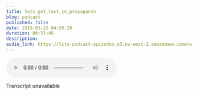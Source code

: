 ```yaml
---
title: lets_get_lost_in_propaganda
blog: podcast
published: false
date: 2019-03-25 04:00:29
duration: 00:37:45
description:
audio_link: https://lits-podcast-episodes.s3.eu-west-2.amazonaws.com/audio/lets_get_lost_in_propaganda.mp3
---
```

<div class='row'><audio controls src='https://lits-podcast-episodes.s3.eu-west-2.amazonaws.com/audio/lets_get_lost_in_propaganda.mp3' class='col-md-12'>
      Your browser does not support the <code>audio</code> element.
    </audio></div>

Transcript unavailable

[//]: # (the Internet is a treasure trove off evil, and I just feel like nobody's doing anything about it. Hello and welcome to the Lost in the source. I am your host Lalla. And if this is your first time listening to lasting source, this is a podcast where I talk about my journey from tech things that interest me in the tech world at the moment things that grievances as some of the episodes of pretty much awe. And you just kind of my journey on DH in the source Towards the end of the episode, I explained something technical. I try my best to explain in layman's terms if you're new here. Welcome. If you're returning listener Welcome. Today we are going to be talking. I say we you know, it's really just me. Today I am going to be talking about propaganda. I'm going to be continuing on the ethics topic that we started that I started last week on DH. Looking at how tech perpetuates propaganda and promotes it on in the source instead of me explaining something technical. Well, I might still explain something technical, depending on what the questions are. But instead of me explaining one technical thing, I will be asking some questions that people have boxed me on Twitter on If you do you have any questions, technical or otherwise feel free to tweet at lost in the source or my personal handle. Lalla Lalla, Andi. All that's where handles and stuff will be below. But yes. Oh, let's get to today's topic. Propaganda. Um, I guess recent. Yes, there's been I don't even want to call it a rice. More like a resurgence ofthe hate hate speech. Hey, actions Just hate Onda. Think Tech has had a really, really big role in that. Whether we like it or not, because media in general is a is a major tool in further in a message, whether that's a positive message or a negative message, our newspapers are complicit. Literature, TV. All of that stuff is complicit in furthering a particular message on before, you know, the age of the Internet that was still happening through newspapers and, you know, word of mouth and whatever else messages were being spread. So this is not a problem that I think is unique to tech, but I think it's a problem that tech has, um, played a role in spreading on a scale that we've probably never seen before. Like on a huge mass scale S I'm going to go into that a little bit. First, I do want to, like, say that there is some good and some bad. You know, there was some good in the attic. There are companies who are, you know, seeing the issue, saying we're not gonna stand for that. For example. Slack recently said that they are not going to allow hate groups to use their tools to organise. And I think that's where powerful this lack has their own issues. But I think that message is very powerful on other companies. Is what I have said similar things in terms of hate groups organising or using their tools and platforms to further a hateful message. I think that is a positive thing, and it's a good thing by also we don't have enough companies doing that. You know, before I continue, I just want to say that my laptop fan is going nuts and it probably has something to do fact that haven't switched off my laptop in probably like, a month or so. So if you can hear that kind of leg hissing in the background. It's my laptop friend. I apologise. So yeah, So terrorist groups in general. I'm talking about all sorts of terrorist groups. Al Qaeda Isis. I saw all of them Boko Haram have used the Internet to further their message. They used the Internet to recruit in the same way. You know, positive organisations and good organisations have used the Internet to approve and to spread a hopeful and positive message. Terrorist groups have done the same and I think a really famous case, at least here in case that ocean Milo Begum and her two friends, who when they were 15 they were recruited by Isis become Isis brides. And also they are not the only people who've been created online or there any Isis brides whose dish has been in the news a lot recently. And so they were recruited online when 15 to become Isis Prize and they went to Syria on DH, married into might into the group on DH. Two of them were killed while they were there and she was in what was left and recent a whole controversial thing about whether she mama should come back to the UK should be allowed to come back to the UK on it's been a whole thing, right? But terrorist groups have used the tool, have used the Internet on social media, in particular to further a message onto a crew and to teach on young people and also older people. Right? And I think the government, at least the law has done, has tried to do a job off, like circumventing that off diminish in that so that, you know, got people that they're watching, tracking and following. And, you know, there are rules around, um, sharing explicit terrorist media. Now what we consider terrorists in and of itself is racist, because we know that only applies to people who look a certain way on. That's really it. It doesn't apply to white men, doesn't plan to. White women, doesn't practise why people. But if those people are not white, then with term terrorist applies to them, and it seems to be easier to deal and to tackle terrorism that is not white, if that makes sense. And so the law has done or has tried to do their role in circumventing that stuff on because the law has tried to do something about that. Um, social media networks, like sort of like Facebook et cetera, have also tried to, you know, back the law up in that way. So unless you really go looking for Isis related content on that recruitment videos, it's unlikely it's just gonna pop up in your newsfeed. It's unlikely you're gonna be on ready and you're just gonna say, Head, you're just going to see a post that says, Hey, why don't you, you know, come and be a part of Isis? That's really unlikely. However, it's not unlikely that you will see a message that says, Hey, fuck black people unless you're with blacks or, you know, the frog mean thing. I don't know what that's all about. It's not unlikely that you see swastikas just pop up when your news feed and your timeline. These things are not unlikely, but they are also terrorism is a very specific things. I'm not going to call them terrorism, but they are also hate speech to a particular group of people that has led to death on has leads to killing, most recently the the Killing and Christ Church, New Zealand Witch it was a slaughter on DH. Just a very sad case, unfortunately, is no case is not issue that is in isolation, right? So over the last hours, say, 10 years, there have been cases where the perpetrator is not brown or black or off colour and even really like that. But it is not, basically is a white person on DH. They have been able to go into places of worship, churches, mosques, et cetera, and kill people on the that. The the thing is or I don't say a thing. But the kind of like headline is that they are learning wolves, and I want to pose a question right a lot off their radicalisation happens on my and I think that we underestimate the power ofthe community. We we are. It seems like we're still unclear about what community means. A lot of people who have maybe not had friends in real life or who have been socially outcast in your life. Whether that's, you know, socially outcast because of their gender or sexuality, socially outcast because of the type of work they do, whether that sex work or whatever else kind, ofwork, socially outcast because of you know, disability or whatever have been able to come online and find communities find places where they are accepted where they are loved, but they are cared for. And I think online communities are just as powerful as offline communities, communities where you can you find people who showed us. And humour is you have the same interests as you who enjoy and love the same things and hate the same things as you do. That's really, really powerful. And when we categorise thes murderers as loan walls were saying that they throw off this all by themselves, They had no accomplices. They had no community around them. They were socially out cost to the point where they had nothing. And that's not true. They aren't known walls because they do have a community. They have a community where they go on. We see this a lot on Twitter. We see this on Facebook. We see this on Reddit pretty much any popular platform. And they even have their own social media networks like fortune where they organised and they do stuff right and they talk about the things that they care about. Excuse me, right. And so it is misleading and disingenuous to deposit these people as alone walks when they do have a community. And we have to really take into account the role that these platforms play in radicalising quote unquote learn walls and radicalising people who may not be murderers but are hateful radicalising people who you know will throw a neck in your face because you wanna hit job or radicalising people who feel like it's okay, Tio, you know, you slurs on racist terminology and all those people are not going to kill those people who are gonna be in our schools. And when I say I'm not going to kill, I mean, probably because they don't have the They don't have the tools to kill, maybe, or they feel like killing is too far right. But they don't feel like all the other hateful things too far. So these people are going to be in our schools as we've seen. These are people who are gonna be in our law enforcement, as we've seen on lawyer law enforcement can kill on, does kill. And these are gonna be people who the army not hospitals in our courthouses, everywhere on DH. When you think about the same way that you go on to Teo Binge Watch the layers. Shonda Rhimes epic someone else goes on Switzer Tio, you know, talk about how much they hate this particular group of people now. Recently, I mean, there have been notable, uh, what you call it. They have been notable cases. Gates. I'm particularly that have happened that have couldn't question how much is Twitter actually doing Facebook, Reddit, YouTube, whoever. How much are they actually doing to stop this and so can a curb it game again is a good example where women fell and never felt when they were attacked and abused on the side. And there wasn't anything done by Twitter to mitigate that to help that I think those stuffed down in the off the moth. But while it was happening, it was just kind of a free fall. And I think that's a common thing, right that while it's happening, it's just a free for all. But there are no preventative measures on. There are the stuff that's done after the fact is usually not well for touts, right? So what happens use you get these blankie generalist adaptations to the terms and conditions which end up catching people who are doing something good, end up catching activists who are fighting for something good and, you know, censoring the wrong people instead of censoring the people who need to be sensitive on DH. It may be the case that out ofthe people who are sensitive, most people are the negative people. But the optics doesn't look like that, right? The optics isn't doesn't seem like that, right? And so I actually really think that it is important for social media companies in particular places where people can commune and just be two. They need to realise. I think that they are governing. They have the govern a large group of people that cross nations on DH who out offline, have their own laws and rules that they are governed by. And they are coming into this common space, um, together. And they need laws or rules that they will vet that they need to be governed, too on DH. Unfortunately, Jack doesn't have the capability to do that, Jack Oh, Mark or whoever else they do not have the capability to govern people they just don't. And especially when you consider that. I mean, Mark Zuckerberg in particular, is in it for the prophet, and Jack is also in it for the profit, right? So they're not in a position to govern people. So social media companies actually need departments that consist of like legal teams that consists off people who are well versed in how communities are kept safe, to really help them construct terms and conditions that do not sense of the wrong people and that also promote safety above anything else on When I say promote safety, I don't mean that people should feel that they can say what they want to say. But I mean that in the sense that if you speak in a way that is hurtful, you will have consequences to face which at the moment is not the case, right, and also having some nuance, right, like me saying, Oh my gosh, I could just die is different than me, saying I want to kill myself two completely different things, right? And when you read them in context, when you see them in context, you'll be able to see the new wants to be able to see the differences, and I think that's what's will be lacking. And I think yes, social media companies need departments that consist of these legal slash community teams that could do this stuff because they're not well equipped. And I think a lot of people think that if the teams of divers, then this stuff would be easily mitigated. And I think there's some truth to that. Like if you have people who are part of an oppressive group on the team, there are holes that they would have been able to see prior tio, you know, features and stuff being built. However, I don't think diversity is thie only or even best solution. In this case, I think diversity is important and should be happening. But I think an actual like targeted, dedicated group of people whose job it is to do this thing is the important thing, right, because when we actually think about it, social media is a tool that, as I said, people who've used to promote messages right and so it's even making the promotion of those messages even more dangerous, especially when you consider how activism because of, well, the hate that's going on in the world. Social media has made activism so much more accessible on DH. So much more tangible way can see it. Mohr on the largest scale, too. And it also means that activism is becoming more dangerous because activists now have multiple ways a mortal avenues to share their message. And what that means is that more people are seeing their messages, Uh, on more People who disagree with their messages are seeing their messages. And so we have people like Maria Franco was a Brazilian activists who was murdered, assassinated last year. I think it wass on DH. She was assassinated the day after she posted on Twitter about police violence in reddish General. I did not say that I'm sorry if I have any Brazilian listeners. But she was assassinated after she posted about police violence on Twitter. On it is said that the bullets that killed her were bought by the federal police. Now, when you consider the fact that her message, you know one day she said something about the police and the next day she's killed by police bullets, she said something on Twitter about the police, and then the next day she's killed by police bullets. We although the killing obviously did not happen on Twitter, but we really dissipate a role. She was able to promote a message on DH. Let it reach so many people. And she had been doing this. That wasn't you. Um, unfortunately, she died because of it. And I think that although Toto couldn't have prevented her death, she was also like getting death threats on Twitter. You know, like many activists do get death threats and stuff on Twitter. And I think it's I could have done something to prevent that. We see so many times activists and people who do good things, their lives are threatened. Another person is so very, very recently literally like within the last week, I would get her name. I think her last name is Margaret. I forget the surname started a petition on the governor UK side to get to revoke Article 50. Don't know, Article 50 years is basically, um and the UK we are. The world is so messed up right now, man, Article 50 is basically the UK saying we went out of the U um, two reasons going for a lot right now. I have no sympathy for her there. Honestly, what she is going for a lot anyway. A lot of people do not want Article 15 a lot people one Article 50 to be revoked. A lot of people don't want Brexit. And so this woman started this petition and it has reached over five million signatories only needed 100,000 to be debated in Parliament has reached over five million and she's on holiday somewhere. She tweeted the other day and she's like, I'm on holiday on getting death threats Or she did was start a petition on DH. That was her activism to start petition and she's been getting difference through social media through email through all of this stuff. And I just don't think that our social media companies are doing enough to stop that kind of behaviour. We have a lot ofthe bots whose job it is literally their only job as a body is to spread hate those butts shouldn't exist. And I think I understand that it might be difficult to curb that behaviour, but I think it would be a lot easier to cut that behaviour if there was more more regulation in place, right? S O. Yeah, I think I kind of feel like that was a little bit rambling back. I hope you can again, one saying, In terms of the role that social media in particular has played in spreading propaganda on DH, these communities are meaningful, right? Like these places are meaningful. These these are places where you go to feel included. And if you're feeling, if you could go on Twitter as somebody who is hateful, I feel included and feel like you have a community. That's a problem. Like if you can go on on Facebook and feel like, yeah, I have my community off hairs off, Nazis off whatever else that's a problem on. I think a lot of people, when you know you start to talk about kerb in this stuff, that's that's kind of feel like, Oh, but you know, freedom of speech and blah, blah, blah grin. You know, Candace Owen should be allowed to say whatever she wants to say, And Donald Trump should be allowed to say whatever he wants to say. And I think you're right, your kind of struggling a really fine line, because what they are saying is hateful and sure. People should be allowed to say what they want to say. But just because you're not to say what you want to say, it does not mean you don't face consequences for saying those things right. If I called you a bit, which I don't know why I said it like that, I was going to say if I called you a bitch *** and enough, or should I say ***? Because there might be no black people listening. But actually, I'm black, so it doesn't really matter if I called you a bitch. You'll be upset at that on. If you slapped me in response to equal in your bitch ***, that will be the consequence off me calling your pension ago. Because why am I calling you that? Right. So just because you can say whatever you want to say does not mean you should say what you want to say. Whatever you want to stand does not mean there are consequences. If someone says a racial slur, that's illegal crap. That's a crime like you can get prosecuted for that and doesn't impact your freedom of speech. You still have the freedom to say we're gonna say, but there are consequences, and I just don't think social Media has enough consequences for spreading hate. So, yeah, that's kind of that's kind of like the just off what I'm off. How I feel like tech has perpetrated propaganda obviously goes a lot deeper than this on a lot more, a lot deeper and wider, right? Because then you have to consider what is hate speech. Who is who is Thie? Who's the recipient off the page Hate speech, At which point does something that's just like a bad idea or like just rude, become hateful? I have my thoughts on that, obviously, but my thoughts on that may not be the consensus right on. Also, who should be in the rooms when thes things are being decided? When these, especially when you consider that, as I said, you have people from all sorts of different countries. Nations were different. Things are legal in different places. You should be in the range on these things are being decided. I think that we've bitten off more than we can chew, and it comes Teo Online communities. But I also don't think the damage is irreparable, I think, but it's not too late to do something about it. So yeah, that's that's it for the main topic this week. Let's get into the source. All right, so in the source this week, I will be answering some questions that I was artist on Twitter. If you don't follow me onto Tico Fuller at Lost in the Source, or you can follow my personal account, yes, I'll arts these questions for our out of them. The the 1st 1 is tech predictions in the next five years. On my tech predictions in the next five years, I don't really think I have many tech predictions at all in terms of predictions that it rainy look a like the industry as our whole usually like. I don't look at the tech industry. I kind of more like gadgets and stuff. But phones have become very stagnant. Recently, the most interesting phone or the friend that I liked the most, which I actually ended up buying, so was the S 10 e. I think if you if you are interested in gadgets and you want me to do like an episode just like my favourite gadgets, I will be glad. You know, I might just do that, but the S 10. He's a great friend. Before that, the friend that got me excited was a firm that came out two years ago. The one plus three t in Midnight Black the limited edition with that black one on. Before that, it was like No, sir, before that was the essay than the Midnight Black sweetie. And before that, it was the whys. What's this company called? I love them so much of the EM seven. Whoever was that made them seven and that was it. Like phones haven't meeting gadgets in general, has they haven't really bit. It's me recently on. Don't know too much about the tech conditions to kind of give predictions, but I guess something I think will happen is another social media platform will rise up. Um, basically bragging that is the new whatever on DH is better than the old wherever, because it it has excellent said features or has X Y and zed conditions. I think that's possible within the next five years because I think to turn Facebook car, they become a stagnant and boring as well. Um, I'm also kind of interested to see what happens in the waters. Off line technology just seen how how that advances, how people can stay connected without really being connected, like without being connected to the Internet. Like I'm interested to see to see that happening or what happens in that space, because I think something could on DH, who are my tech role models. Uh, this is gonna sound really corny, but my friends, I don't mean you have, like, there are people in the industry. I'm kind of like, Oh, my God. Um, this person, um I would probably say my friends, my friends are awesome. My friends who are like, into text off my friends who are learning more about tech A derrick of one who are, like, who basically come from a world. I mean, my friend of one, she's like, she's a bad gala, like in general anyway. But who basically come into, like, code in particular because they both come from tech backgrounds, but who've come specifically into software engineering with kind of like, OK, I wanna learn this thing on they really Black Bay have just gone for it. And I think that means that even I think that's when he inspiring to me. I mean, yes, I did the same thing. But like it's different when you're not in that space anymore. And you see someone else do it. And they just remind you that yo, yeah, learning is hard, but also necessary on can be fun. So, yeah, I think they're inspire. And then, like my friends Dan and Chima, who are engineers, birth JavaScript engine is actually on there. Just, really, really, really, really supportive, like, so supportive. I kind of came to be as supportive as they are. I can actually talk to them about anything. Do anything. Ackerman. I did buy them there. Listen, and I aim to be that level of support pretty much. Andi asked me stuff, too. It's like a two way street. You know, I'm not some leech home. And then my friends Angie, who is like, probably one of the most he's probably listen to this. I don't know if I should have said his latte for government, but a TJ. He's like one of the most talented engineers I've met in life. That includes people I've worked, and I've worked with some really talented people, pretty much everyone who was at the degrees on the tech team at eight Degrees Denny on Drew, Barry, Sindy and all the new people that I don't know, led by Becks, who's a woman. Hey, you don't see that much, But yeah, Genji is like an amazing engineer. He actually haven't up on the app store. If you are into sports, this is free plug because he's my friend. But if you're into sports, you like you have a team. When I'll organise your team, you wanna stay in touch ofyour team when I shared pictures you want organise tournaments and games, you wanna chat? He does have an app for that and it's called Teammate is available on Iris on 100. He developed the android one dot the android one by him, all on his lonesome on DH. It's an amazing app, like I have it on my phone and I don't do anything sports related at all back at over like Jim. But yes, I'm reading me good app. You can search for local events in your area. You could organise games A said tournaments is why you can chat. You can share media pictures, videos, whatever or within the APP is like a border one system so going down a road that, if that's like your bag also randomly. I think there's like a team on there that, like organises gigs like music that rehearsals and stuff said. They're like a band. I was, I guess it's being used for other purposes, too. Bands as well can use it. Um, so, yeah, those are my role models, my friends on my role models. Would I create a startup? I would create a startup, and I have ideas to create a startup. I do not have any desire to manage anybody. So I doubt my like, I want my start up to be Stop that does one thing like, I don't necessarily want to start up. I want to create a product and I want my products to do one thing. And I wanted to do that one thing really, really, really, really well. And it just does that one thing and it doesn't well, and so people feel like, Yeah, I don't mind paying for this. Um, and I want the only employees off that product to be myself and possibly a partner, and that's it. I don't want I don't want like a whole company. I'm not trying to build the next Amazon or wherever else I'm really not. I do believe in providing jobs, so it's possible that that one thing could provide jobs to other people in some way. But I I don't want to hire anybody to do anything in that same way. Like I just want to sell this one thing and Senate Good. A good example of that is this woman I follow on Twitter called Stephanie home hurled. But Stephanie Hurlbert her at is as S E. Hurlbert S E Herbert on DH. She runs a company, could buy normal bye bye. No meal binomial. I don't know why I call say what's today? She runs a company called Binomial on DH. I have no idea what they do. It's some kind of like image compression thing. And she saw sister life major corporations big cos you've got, like, big money, right? And it's her and her partner. It's not like this whole big huge company, and she lives off that and, you know, when she talks about her schedule and it's quite flexible because it's just her while her and her partner, right, So things are a little bit more flexible things could be moved around. And that just sounds I deal to me. I want to build an image or, you know, an image compression system type thing. Type products that does one thing, does it well, and I can send it, so Yeah, I guess I don't have that really Answer your question. No, I don't want to build his thoughts up. I guess I want to just put a product that can sell on DH. Then I was axed. What pushed me towards Tech? I have a degree in literature and creative Ryan. Well, actually, my degrees in creative writing and English nature job English teacher was my mind. Craig Wright was my major. What pushed me towards that? Um, I was broke. I came off wolves. I left you need did not have it next. You don't find out. So, like, this is it, Guys, he's all over. Jackie on. That was it was all over. So I was on Jobseeker's allowance. It's not called Jobseeker's allowance any more. I don't know what it's called now, but its benefits um and I needed a four. Okay, I can't be a poet because purchase does not pay on. So my next thing was to be like a journalist. So I was like, Okay, I need a website to showcase all my right in or the different kind of right, and I can do. Um and I was on Josie goes out, so I couldn't pay anyone to build it for me. So I was like, Fine. I learned how to build this thing by myself. I went on co academy, and at the time it was hundreds set free. There was no proof. It was just all free. So literally I had the world at my fingertips. I saw all these languages and I was just that Oh, my God. And I had a lot of time because I was unemployed, you know? So I had a lot of free time on my hands on. I started off like, Hey, c'mon, CSS because that's what I needed for that. So I thought I needed for my website. But then I started, like branching out into other things. And then I got into Ruby and the rest is history, as they say. I love Ruby with all my heart and my soul. Although java is a beautiful language, I will put out that Java is a beautiful language. Very special is a beautiful language to learn object oriented programming in. If you don't know what objects are into programming is I have an episode about that. A few episodes back explained. What object oriented programming. So go listen to that. But yeah, it's definitely beautiful language knowledge or object oriented programming. That's attention. I That's how I got. That's how I got pushed into tech. I started learning Ruby. I found a love of Ruby. I did a boot camp. Then, after boot camp, I got back on Jobseeker's allowance. And then I got a job in two hours away from London, which was not nice, but yeah, that's that's how I got into Tech. Andi, That's it for the questions today, folks, if you have any other questions you want me to answer, feel free. As I said at lost in the Organs, they lost them the horse you know, matting at lost in the source on Twitter, on DH at Nalla, Oglala onto Tazewell and pretty much everywhere. So yeah, thanks for listening, folks. That is it for this episode. I will see you next week)
